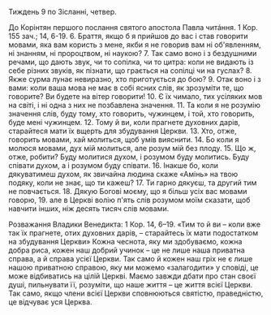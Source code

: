 Тиждень 9 по Зісланні, четвер.

До Корінтян першого послання святого апостола Павла читáння.
1 Кор. 155 зач.; 14, 6-19.
6. Браття, якщо б я прийшов до вас і став говорити мовами, яка вам користь з мене, якби я не говорив вам ні об'явленням, ні знанням, ні пророцтвом, ні наукою? 
7. Так само воно і з бездушними речами, що дають звук, чи то сопілка, чи то цитра: коли не видають із себе різних звуків, як пізнати, що грається на сопілці чи на гуслах? 
8. Якже сурма лунає невиразно, хто приготується до бою? 
9. Отак воно і з вами: коли ваша мова не має в собі ясних слів, як зрозуміти те, що говорите? Ви будете на вітер говорити! 
10. Є їх чимало, тих усіляких мов на світі, і ні одна з них не позбавлена значення. 
11. Та коли я не розумію значення слів, буду тому, хто говорить, чужинцем, і той, хто говорить, буде мені чужинцем. 
12. Тому й ви, коли прагнете духовних дарів, старайтеся мати їх вщерть для збудування Церкви.
13. Хто, отже, говорить мовами, хай молиться, щоб умів вияснити. 
14. Бо коли я молюся мовами, дух мій молиться, але розум мій без плоду. 
15. Що ж, отже, робити? Буду молитися духом, і розумом буду молитись. Буду співати духом, а і розумом буду співати. 
16. Інакше бо, коли дякуватимеш духом, як звичайна людина скаже «Амінь» на твою подяку, коли не знає, що ти кажеш? 
17. Ти гарно дякуєш, та другий тим не повчається. 
18. Дякую Богові моєму, що я більш усіх вас мовами говорю, 19. але в Церкві волію п'ять слів розумом моїм сказати, щоб навчити інших, ніж десять тисяч слів мовами.

Розважання Владики Венедикта:
1 Кор. 14, 6–19. «Тим то й ви – коли вже так їх прагнете, отих духовних дарів, – старайтесь їх мати подостатком на збудування Церкви»
Кожна чеснота, яку ми здобуваємо, кожна добра риса, кожен наш добрий учинок – це не лише наша приватна справа, а й справа усієї Церкви. Так само й кожен наш гріх не є лише нашою приватною справою, яку ми можемо «залагодити» у сповіді, це може відбиватись на цілій Церкві.
Маємо завжди дбати про стан своєї душі, пильнувати її, розуміти, що наше життя – це життя всієї Церкви. Так само, якщо члени всієї Церкви сповнюються святістю, праведністю, це відчуває уся Церква.